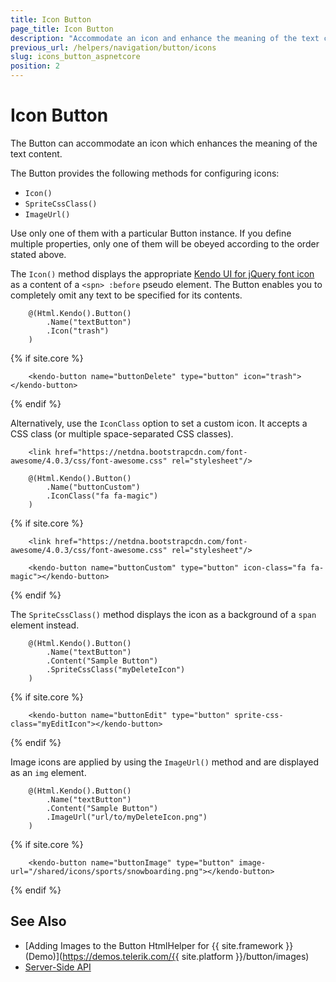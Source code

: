 ```yaml
---
title: Icon Button
page_title: Icon Button
description: "Accommodate an icon and enhance the meaning of the text content of the Telerik UI Button component for {{ site.framework }}."
previous_url: /helpers/navigation/button/icons
slug: icons_button_aspnetcore
position: 2
---
```


# Icon Button

The Button can accommodate an icon which enhances the meaning of the text content.

The Button provides the following methods for configuring icons:

* `Icon()`
* `SpriteCssClass()`
* `ImageUrl()`

Use only one of them with a particular Button instance. If you define multiple properties, only one of them will be obeyed according to the order stated above.

The `Icon()` method displays the appropriate [Kendo UI for jQuery font icon](https://docs.telerik.com/kendo-ui/styles-and-layout/icons-web) as a content of a `<spn> :before` pseudo element. The Button enables you to completely omit any text to be specified for its contents.

```HtmlHelper
	@(Html.Kendo().Button()
		.Name("textButton")
		.Icon("trash")
	)
```
{% if site.core %}
```TagHelper
	<kendo-button name="buttonDelete" type="button" icon="trash"></kendo-button>
```
{% endif %}

Alternatively, use the `IconClass` option to set a custom icon. It accepts a CSS class (or multiple space-separated CSS classes).

```HtmlHelper
	<link href="https://netdna.bootstrapcdn.com/font-awesome/4.0.3/css/font-awesome.css" rel="stylesheet"/>

	@(Html.Kendo().Button()
		.Name("buttonCustom")
		.IconClass("fa fa-magic")
	)
```
{% if site.core %}
```TagHelper
	<link href="https://netdna.bootstrapcdn.com/font-awesome/4.0.3/css/font-awesome.css" rel="stylesheet"/>

	<kendo-button name="buttonCustom" type="button" icon-class="fa fa-magic"></kendo-button>
```
{% endif %}

The `SpriteCssClass()` method displays the icon as a background of a `span` element instead.

```HtmlHelper
	@(Html.Kendo().Button()
		.Name("textButton")
		.Content("Sample Button")
		.SpriteCssClass("myDeleteIcon")
	)
```
{% if site.core %}
```TagHelper
	<kendo-button name="buttonEdit" type="button" sprite-css-class="myEditIcon"></kendo-button>
```
{% endif %}

Image icons are applied by using the `ImageUrl()` method and are displayed as an `img` element.

```HtmlHelper
	@(Html.Kendo().Button()
		.Name("textButton")
		.Content("Sample Button")
		.ImageUrl("url/to/myDeleteIcon.png")
	)
```
{% if site.core %}
```TagHelper
	<kendo-button name="buttonImage" type="button" image-url="/shared/icons/sports/snowboarding.png"></kendo-button>
```
{% endif %}

## See Also

* [Adding Images to the Button HtmlHelper for {{ site.framework }} (Demo)](https://demos.telerik.com/{{ site.platform }}/button/images)
* [Server-Side API](/api/button)
